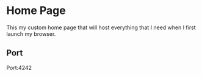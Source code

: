 # Home Page
This my custom home page that will host everything that I need when I first launch my browser.

## Port
Port:4242
